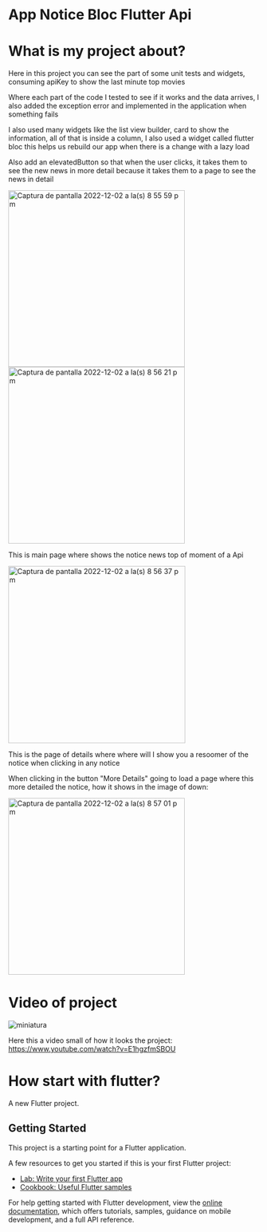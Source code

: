 # App Notice Bloc Flutter Api

# What is my project about?

Here in this project you can see the part of some 
unit tests and widgets, consuming apiKey to show 
the last minute top movies

Where each part of the code I tested to see if it 
works and the data arrives, I also added the exception 
error and implemented in the application when something 
fails

I also used many widgets like the list view builder, 
card to show the information, all of that is inside a 
column, I also used a widget called flutter bloc this 
helps us rebuild our app when there is a change with 
a lazy load

Also add an elevatedButton so that when the user clicks, it 
takes them to see the new news in more detail because 
it takes them to a page to see the news in detail

<img width="354" alt="Captura de pantalla 2022-12-02 a la(s) 8 55 59 p m" src="https://user-images.githubusercontent.com/70453255/205417105-4a23bd07-1234-41a7-bbf2-cf0decc5e67a.png">
<img width="354" alt="Captura de pantalla 2022-12-02 a la(s) 8 56 21 p m" src="https://user-images.githubusercontent.com/70453255/205417107-353c02fe-0055-4186-a7cb-8abe2ce4a4f8.png">

This is main page where shows the notice news top of moment of a Api

<img width="355" alt="Captura de pantalla 2022-12-02 a la(s) 8 56 37 p m" src="https://user-images.githubusercontent.com/70453255/205417342-935dfbf0-4670-4528-9fc1-3228f2926cfd.png">

This is the page of details where where will I show you a resoomer of the notice when clicking in any notice 

When clicking in the button "More Details" going to load a page where this more detailed the notice, how it shows in the image of down:

<img width="354" alt="Captura de pantalla 2022-12-02 a la(s) 8 57 01 p m" src="https://user-images.githubusercontent.com/70453255/205418607-261f3ee7-5279-44bb-bf82-542aff6665a7.png">

# Video of project
![miniatura](https://user-images.githubusercontent.com/70453255/205418998-55f6ad34-0dfb-487c-bf68-286e669a298d.png)

Here this a video small of how it looks the project:
https://www.youtube.com/watch?v=E1hgzfmSBOU

# How start with flutter?

A new Flutter project.

## Getting Started

This project is a starting point for a Flutter application.

A few resources to get you started if this is your first Flutter project:

- [Lab: Write your first Flutter app](https://docs.flutter.dev/get-started/codelab)
- [Cookbook: Useful Flutter samples](https://docs.flutter.dev/cookbook)

For help getting started with Flutter development, view the
[online documentation](https://docs.flutter.dev/), which offers tutorials,
samples, guidance on mobile development, and a full API reference.
